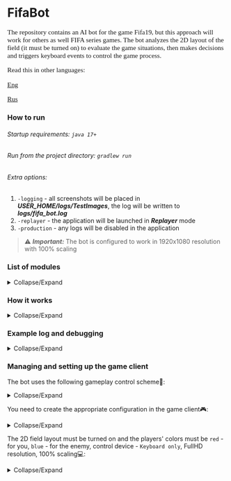 # FifaBot

<!--suppress HtmlDeprecatedAttribute -->
<span style="font-family: 'Bebas Neue',serif; font-size: 1.1em;">
The repository contains an AI bot for the game Fifa19, but this approach will work for others as well
FIFA series games. The bot analyzes the 2D layout of the field (it must be turned on) to evaluate the game
situations, then makes decisions and triggers keyboard events to control the game process.

Read this in other languages: 

[Eng](./README.md)

[Rus](./README.ru.md)

</span>

### How to run

###### Startup requirements: `java 17+`

###### Run from the project directory: `gradlew run`

###### Extra options:

1. `-logging` - all screenshots will be placed in _**USER_HOME/logs/TestImages**_, the log will be written to _**logs/fifa_bot.log**_
2. `-replayer` - the application will be launched in **_Replayer_** mode
3. `-production` - any logs will be disabled in the application

>:warning: **_Important:_** The bot is configured to work in 1920x1080 resolution with 100% scaling

### List of modules

<details>
  <summary>Collapse/Expand</summary>

[Main](src/main/java/org/bot/Main.java) - entry point for the application, creation and initialization of basic objects

[ImageAnalysis](src/main/java/org/bot/ImageAnalysis.java) - the class analyzes the image of the field diagram

[GeometryUtils](src/main/java/org/bot/utils/GeometryUtils.java)- class provides helper
methods for 2D geometry

[ImageUtils](src/main/java/org/bot/utils/ImageUtils.java) - the class provides helper methods for
serialization/deserialization of game state to/from `.dat` file, getting image pixel color,
methods for organizing replay analysis, etc.

[GameInfo](src/main/java/org/bot/GameInfo.java) - data class that stores information about the current game
situations - coordinates of players, ball, active player, etc.

[GameHistory](src/main/java/org/bot/GameHistory.java) - class stores previous game states
and previous decisions

[GameAction](src/main/java/org/bot/GameAction.java) - class responsible for creating a game
actions (pass, hit, move, etc.)

[DecisionMaker](src/main/java/org/bot/DecisionMaker.java) - the class is responsible for making the best decision on
based on data from [`GameInfo`](src/main/java/org/bot/GameInfo.java)

[ActionProducer](src/main/java/org/bot/ActionProducer.java) - the class is responsible for generating device events
input. Currently only keyboard is available

[ImageLogProducer](src/main/java/org/bot/debug/ImageLogProducer.java) - the class creates a `full_game.png` image
displaying a visual log of the game. This is necessary for 
debugging purposes and analysis of the "replay" from `USER_HOME/logs/TestImages`

[ColorsEnum](src/main/java/org/bot/enums/ColorsEnum.java) - listing the color ranges for which
objects are identified during image analysis

[ControlsEnum](src/main/java/org/bot/enums/ColorsEnum.java) - listing possible game actions and their groups

[GameConstantsEnum](src/main/java/org/bot/enums/GameConstantsEnum.java) - stores static information
unchangeable over time (coordinates of the center of the field, penalty area, initial delay of actions, etc.)

[GeomEnum](src/main/java/org/bot/enums/GeomEnum.java) - stores auxiliary enumerations for defining directions
</details>

### How it works
<details>
  <summary>Collapse/Expand</summary>

The main game loop starts and the bot takes a screenshot of the field as `BufferedImage`, for example:soccer::

<p align="center">
    <img style="display: block; margin-left: auto; margin-right: auto; width: 60%" src="files/2027169000811800.png" alt="state_1">
</p>

The bot analyzed the screenshot and received the following information:

    playmates=[       opposites=[       activePlayer=[x=33,y=63] 
      [x=65,y=6]        [x=134,y=23]    ball=[x=36,y=64]
      [x=108,y=7]       [x=165,y=35]    isPlaymateBallPossession=true
      [x=117,y=49]      [x=165,y=61]    isShadingField=false
      [x=65,y=53]       [x=92,y=65]     isNobodyBallPossession=false
      [x=33,y=63]       [x=155,y=65]    playmateSide=LEFT_PLAYMATE_SIDE
      [x=140,y=67]      [x=214,y=73]
      [x=106,y=72]      [x=165,y=77]
      [x=82,y=94]       [x=141,y=81]
      [x=53,y=96]       [x=104,y=86]
      [x=65,y=134]      [x=165,y=103]
      [x=108,y=134]]    [x=138,y=118]]

Based on this information, a set of suitable actions was identified:

    [
      [
         controls=[MOVE_UP, MOVE_RIGHT, ATTACK_SHORT_PASS_HEADER],
         actionTargetPlayer=[x=65,y=53]
      ],
      [
         controls=[MOVE_RIGHT],
         actionTargetPlayer=[x=33,y=63]
      ], 
      [
         controls=[ATTACK_PROTECT_BALL],
         actionTargetPlayer=[x=33,y=63]
      ]
    ]

From a set of actions, the bot selects the highest priority:

    [
       controls=[MOVE_UP, MOVE_RIGHT, ATTACK_SHORT_PASS_HEADER],
       actionTargetPlayer=[x=65,y=53]
    ]

After executing the action, we get a new state:soccer::

<p align="center">
    <img style="display: block; margin-left: auto; margin-right: auto; width: 60%" src="files/2027169766038500.png" alt="state_2">
</p>

The bot performed the action correctly - gave a pass to the player who was in the upper right corner from
active player in the previous screenshot, then the cycle repeats.

</details>

### Example log and debugging

<details>
  <summary>Collapse/Expand</summary>

This is what part of the log looks like with the described states:file_folder::

<p align="center">
    <img style="display: block; margin-left: auto; margin-right: auto; width: 90%" src="files/log.png" alt="log">
</p>

For the purpose of debugging and analyzing the behavior of the bot, a class was written
[ImageLogProducer](src/main/java/org/bot/debug/ImageLogProducer.java)
allowing you to link a text log with an image of the game state.

An example of a visual log for the states described above:mag_right::

<p align="center">
    <img style="display: block; margin-left: auto; margin-right: auto; width: 90%" src="files/full_game.png" alt="full_game">
</p>

>:warning: **_Important:_** The `USER_HOME/logs/TestImages` folder should contain quite limited
> the number of images corresponding to a certain game interval, otherwise for
> [ImageLogProducer](src/main/java/org/bot/debug/ImageLogProducer.java) may not be enough
> RAM create too long final image

</details>

### Managing and setting up the game client

The bot uses the following gameplay control scheme:wrench::

<details>
  <summary>Collapse/Expand</summary>

**_SPRINT_** - `VK_E`

**_MOVE_UP_** - `VK_UP`

**_MOVE_DOWN_** - `VK_DOWN`

**_MOVE_LEFT_** - `VK_LEFT`

**_MOVE_RIGHT_** - `VK_RIGHT`

**_MOVE_UP_PAD_** - `VK_NUMPAD8`

**_MOVE_DOWN_PAD_** - `VK_NUMPAD2`

**_MOVE_LEFT_PAD_** - `VK_NUMPAD4`

**_MOVE_RIGHT_PAD_** - `VK_NUMPAD6`

**_TACTICS_** - `VK_J`

**_MENTALITY_LEFT_** - `VK_K`

**_MENTALITY_RIGHT_** - `VK_L`

**_CUSTOM_TACTICS_** - `VK_CAPS_LOCK`

**_SWITCH_FROM_GK_** - `VK_F`

**_ATTACK_THROUGH_BALL_** - `VK_A`

**_ATTACK_LOB_PASS_CROSS_HEADER_** - `VK_S`

**_ATTACK_SHOOT_VOLLEY_HEADER_** - `VK_W`

**_ATTACK_SHORT_PASS_HEADER_** - `VK_D`

**_ATTACK_PLAYER_RUN_MODIFIER_** - `VK_SPACE`

**_ATTACK_FINESSE_SHOT_MODIFIER_** - `VK_Q`

**_ATTACK_PROTECT_BALL_** - `VK_SHIFT`

**_DEFENCE_RUSH_GK_** - `VK_A`

**_DEFENCE_SLIDING_TACKLE_** - `VK_S`

**_DEFENCE_TACKLE_PUSH_OR_PULL_** - `VK_W`

**_DEFENCE_CONTAIN_** - `VK_D`

**_DEFENCE_CHANGE_PLAYER_** - `VK_SPACE`

**_DEFENCE_TEAMMATE_CONTAIN_** - `VK_Q`

**_DEFENCE_JOCKEY_** - `VK_SHIFT`

**_CHIP_SHOT_** - `VK_SPACE + VK_W`

**_FINESSE_SHOT_** - `VK_Q + VK_W`

**_LOW_SHOT_** - `VK_SPACE + VK_Q + VK_W`

**_THREADED_THROUGH_PASS_** - `VK_Q + VK_A`

**_LOBBED_THROUGH_PASS_** - `VK_SPACE + VK_A`

**_DRIVEN_LOB_PASS_CROSS_** - `VK_Q + VK_S`

**_HIGH_LOB_CROSS_** - `VK_SPACE + VK_S`

**_LOW_CROSS_** - `VK_S + VK_S`

**_SCOOP_LOB_** - `VK_SHIFT + VK_S`

**_CANCEL_** - `VK_SHIFT + VK_E`

**_FLAIR_PASS_** - `VK_SHIFT + VK_D`

**_FLAIR_SHOOT_** - `VK_SHIFT + VK_W`

**_DRIVEN_GROUND_PASS_** - `VK_Q + VK_D`

**_RUNNING_JOCKEY_** - `VK_SHIFT + VK_E`

</details>

You need to create the appropriate configuration in the game client:video_game::

<details>
  <summary>Collapse/Expand</summary>
    <p align="center">
      <img style="display: block; margin-left: auto; margin-right: auto; width: 90%" src="files/controls_eng_1.png" alt="controls_eng_1">
    </p>
    <p align="center">
      <img style="display: block; margin-left: auto; margin-right: auto; width: 90%" src="files/controls_eng_2.png" alt="controls_eng_2">
    </p>
    <p align="center">
      <img style="display: block; margin-left: auto; margin-right: auto; width: 90%" src="files/controls_eng_3.png" alt="controls_eng_3">
    </p>
</details>

The 2D field layout must be turned on and the players' colors must be `red` - for you,
`blue` - for the enemy, control device - `Keyboard only`,
FullHD resolution, 100% scaling:computer::

<details>
  <summary>Collapse/Expand</summary>
    <p align="center">
        <img style="display: block; margin-left: auto; margin-right: auto; width: 90%" src="files/settting_eng.png" alt="settting_eng">
    </p>
</details>
